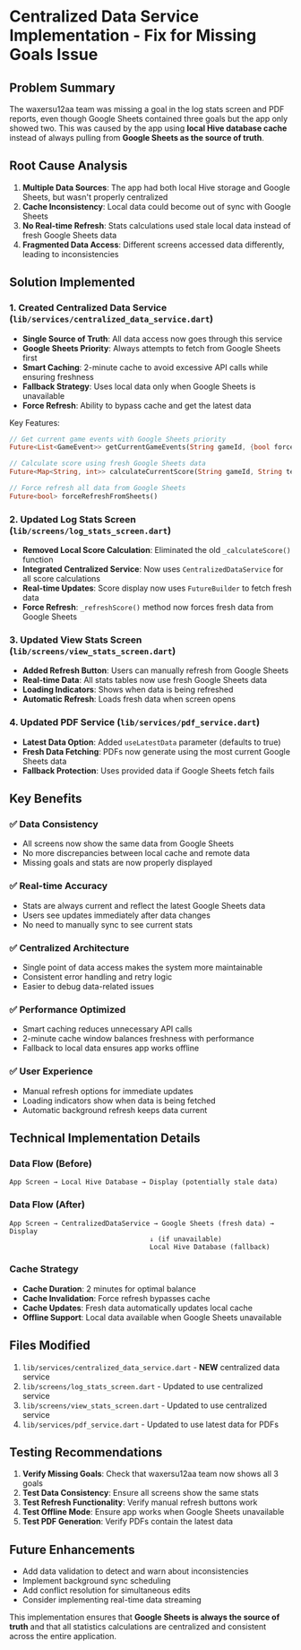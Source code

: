 # Centralized Data Service Implementation - Fix for Missing Goals Issue

## Problem Summary
The waxersu12aa team was missing a goal in the log stats screen and PDF reports, even though Google Sheets contained three goals but the app only showed two. This was caused by the app using **local Hive database cache** instead of always pulling from **Google Sheets as the source of truth**.

## Root Cause Analysis
1. **Multiple Data Sources**: The app had both local Hive storage and Google Sheets, but wasn't properly centralized
2. **Cache Inconsistency**: Local data could become out of sync with Google Sheets
3. **No Real-time Refresh**: Stats calculations used stale local data instead of fresh Google Sheets data
4. **Fragmented Data Access**: Different screens accessed data differently, leading to inconsistencies

## Solution Implemented

### 1. Created Centralized Data Service (`lib/services/centralized_data_service.dart`)
- **Single Source of Truth**: All data access now goes through this service
- **Google Sheets Priority**: Always attempts to fetch from Google Sheets first
- **Smart Caching**: 2-minute cache to avoid excessive API calls while ensuring freshness
- **Fallback Strategy**: Uses local data only when Google Sheets is unavailable
- **Force Refresh**: Ability to bypass cache and get the latest data

Key Features:
```dart
// Get current game events with Google Sheets priority
Future<List<GameEvent>> getCurrentGameEvents(String gameId, {bool forceRefresh = false})

// Calculate score using fresh Google Sheets data
Future<Map<String, int>> calculateCurrentScore(String gameId, String teamId, {bool forceRefresh = false})

// Force refresh all data from Google Sheets
Future<bool> forceRefreshFromSheets()
```

### 2. Updated Log Stats Screen (`lib/screens/log_stats_screen.dart`)
- **Removed Local Score Calculation**: Eliminated the old `_calculateScore()` function
- **Integrated Centralized Service**: Now uses `CentralizedDataService` for all score calculations
- **Real-time Updates**: Score display now uses `FutureBuilder` to fetch fresh data
- **Force Refresh**: `_refreshScore()` method now forces fresh data from Google Sheets

### 3. Updated View Stats Screen (`lib/screens/view_stats_screen.dart`)
- **Added Refresh Button**: Users can manually refresh from Google Sheets
- **Real-time Data**: All stats tables now use fresh Google Sheets data
- **Loading Indicators**: Shows when data is being refreshed
- **Automatic Refresh**: Loads fresh data when screen opens

### 4. Updated PDF Service (`lib/services/pdf_service.dart`)
- **Latest Data Option**: Added `useLatestData` parameter (defaults to true)
- **Fresh Data Fetching**: PDFs now generate using the most current Google Sheets data
- **Fallback Protection**: Uses provided data if Google Sheets fetch fails

## Key Benefits

### ✅ **Data Consistency**
- All screens now show the same data from Google Sheets
- No more discrepancies between local cache and remote data
- Missing goals and stats are now properly displayed

### ✅ **Real-time Accuracy**
- Stats are always current and reflect the latest Google Sheets data
- Users see updates immediately after data changes
- No need to manually sync to see current stats

### ✅ **Centralized Architecture**
- Single point of data access makes the system more maintainable
- Consistent error handling and retry logic
- Easier to debug data-related issues

### ✅ **Performance Optimized**
- Smart caching reduces unnecessary API calls
- 2-minute cache window balances freshness with performance
- Fallback to local data ensures app works offline

### ✅ **User Experience**
- Manual refresh options for immediate updates
- Loading indicators show when data is being fetched
- Automatic background refresh keeps data current

## Technical Implementation Details

### Data Flow (Before)
```
App Screen → Local Hive Database → Display (potentially stale data)
```

### Data Flow (After)
```
App Screen → CentralizedDataService → Google Sheets (fresh data) → Display
                                   ↓ (if unavailable)
                                   Local Hive Database (fallback)
```

### Cache Strategy
- **Cache Duration**: 2 minutes for optimal balance
- **Cache Invalidation**: Force refresh bypasses cache
- **Cache Updates**: Fresh data automatically updates local cache
- **Offline Support**: Local data available when Google Sheets unavailable

## Files Modified
1. `lib/services/centralized_data_service.dart` - **NEW** centralized data service
2. `lib/screens/log_stats_screen.dart` - Updated to use centralized service
3. `lib/screens/view_stats_screen.dart` - Updated to use centralized service  
4. `lib/services/pdf_service.dart` - Updated to use latest data for PDFs

## Testing Recommendations
1. **Verify Missing Goals**: Check that waxersu12aa team now shows all 3 goals
2. **Test Data Consistency**: Ensure all screens show the same stats
3. **Test Refresh Functionality**: Verify manual refresh buttons work
4. **Test Offline Mode**: Ensure app works when Google Sheets unavailable
5. **Test PDF Generation**: Verify PDFs contain the latest data

## Future Enhancements
- Add data validation to detect and warn about inconsistencies
- Implement background sync scheduling
- Add conflict resolution for simultaneous edits
- Consider implementing real-time data streaming

This implementation ensures that **Google Sheets is always the source of truth** and that all statistics calculations are centralized and consistent across the entire application.
